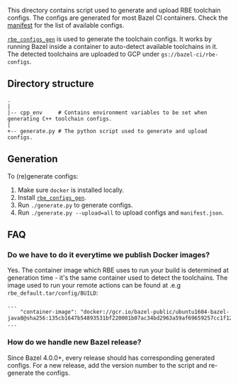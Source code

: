 This directory contains script used to generate and upload RBE toolchain configs. The configs are generated for most Bazel CI
containers. Check the [manifest](https://storage.googleapis.com/bazel-ci/rbe-configs/manifest.json) for the list of available configs.

[`rbe_configs_gen`](https://github.com/bazelbuild/bazel-toolchains) is used to generate the toolchain configs. It works
by running Bazel inside a container to auto-detect available toolchains in it. The detected toolchains are uploaded to GCP 
under `gs://bazel-ci/rbe-configs`.

## Directory structure

```
.
|
|-- cpp_env     # Contains environment variables to be set when generating C++ toolchain configs.
|
+-- generate.py # The python script used to generate and upload configs.
```

## Generation

To (re)generate configs:

1. Make sure `docker` is installed locally.
2. Install [`rbe_configs_gen`](https://github.com/bazelbuild/bazel-toolchains).
3. Run `./generate.py` to generate configs.
4. Run `./generate.py --upload=all` to upload configs and `manifest.json`.

## FAQ

### Do we have to do it everytime we publish Docker images?

Yes. The container image which RBE uses to run your build is determined at generation time - it's the same container
used to detect the toolchains. The image used to run your remote actions can be found at
.e.g `rbe_default.tar/config/BUILD`:

```
...
    "container-image": "docker://gcr.io/bazel-public/ubuntu1604-bazel-java8@sha256:135cb1647b54893531bf220001b07ac34bd2963a59af69659257cc1f121c9958",
...
```

### How do we handle new Bazel release?

Since Bazel 4.0.0+, every release should has corresponding generated configs. For a new release, add the version number to
the script and re-generate the configs.
